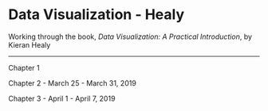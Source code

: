 # Data Visualization - Healy

Working through the book, *Data Visualization: A Practical Introduction*, by Kieran Healy

---

Chapter 1

Chapter 2 - March 25 - March 31, 2019

Chapter 3 - April 1 - April 7, 2019
